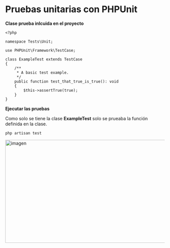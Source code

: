 # Pruebas unitarias con PHPUnit

**Clase prueba inlcuida en el proyecto**

```
<?php

namespace Tests\Unit;

use PHPUnit\Framework\TestCase;

class ExampleTest extends TestCase
{
    /**
     * A basic test example.
     */
    public function test_that_true_is_true(): void
    {
        $this->assertTrue(true);
    }
}
```

**Ejecutar las pruebas**  

Como solo se tiene la clase **ExampleTest** solo se prueaba la función definida en la clase.  

```
php artisan test
```
<img width="509" height="325" alt="imagen" src="https://github.com/user-attachments/assets/802aafb9-d3fa-4155-82e3-25c069cd953c" />
